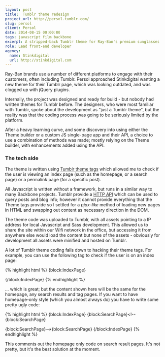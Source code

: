 ```yaml
---
layout: post
title:  Tumblr theme redesign
project_url: http://persol.tumblr.com/
slug: persol
client: Persol
date: 2014-08-15 00:00:00
tags: javascript film backbone
excerpt: A stripped-back Tumblr theme for Ray-Ban's premium sunglasses brand Persol
role: Lead front-end developer
agency:
  name: Stinkdigital
  url: http://stinkdigital.com
---
```

Ray-Ban brands use a number of different platforms to engage with their customers, often including Tumblr. Persol approached Stinkdigital wanting a new theme for their Tumblr page, which was looking outdated, and was clogged up with jQuery plugins.

Internally, the project was designed and ready for build - but nobody had written themes for Tumblr before. The designers, who were most familiar with Tumblr, spoke about the development as "just a Tumblr theme", but the reality was that the coding process was going to be seriously limited by the platform.

After a heavy learning curve, and some discovery into using either the Theme builder or a custom JS single-page app and their API, a choice to use a combination of methods was made; mostly relying on the Theme builder, with enhancements added using the API.

### The tech side

The theme is written using [Tumblr theme tags](https://www.tumblr.com/docs/en/custom_themes) which allowed me to check if the user is viewing an index page (such as the homepage, or a search page) or a permalink page (for a specific post).

All Javascript is written without a framework, but runs in a similar way to many Backbone projects. Tumblr provide a [HTTP API](https://www.tumblr.com/docs/en/api/v2#posts) which can be used to query posts and blog info; however it cannot provide everything that the Theme tags provide so I settled for a *pjax-like* method of loading new pages in HTML and swapping out content as necessary direction in the DOM.

The theme code was uploaded to Tumblr, with all assets pointing to a IP address for local Javascript and Sass development. This allowed us to share the site within our Wifi network in the office, but accessing it from anywhere else would load the content but none of the assets - obviously for development all assets were minified and hosted on Tumblr.

A lot of Tumblr theme coding falls down to hacking their theme tags. For example, you can use the following tag to check if the user is on an index page:

{% highlight html %}
{block:IndexPage}
  <!-- Index page content here -->
{/block:IndexPage}
{% endhighlight %}

... which is great; but the content shown here will be the same for the homepage, any search results and tag pages. If you want to have homepage-only style (which you almost always do) you have to write some pretty ugly code:

{% highlight html %}
{block:IndexPage}
  {block:SearchPage}<!--{block:SearchPage}
  <div class="HomepageOnly"></div>
  {block:SearchPage}-->{block:SearchPage}
{/block:IndexPage}
{% endhighlight %}

This comments out the homepage only code on search result pages. It's not pretty, but it's the best solution at the moment.
